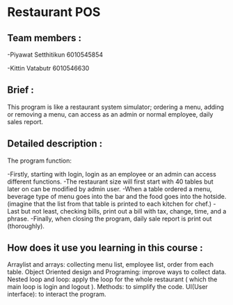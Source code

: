 # Restaurant POS

## Team members :
-Piyawat  Setthitikun	6010545854

-Kittin   Vatabutr    6010546630

## Brief :
This program is like a restaurant system simulator; ordering a menu, adding or removing a menu, 
can access as an admin or normal employee, daily sales report.

## Detailed description :
The program function:

-Firstly, starting with login, login as an employee or an admin can access different functions.
-The restaurant size will first start with 40 tables but later on can be modified by admin user.
-When a table ordered a menu, beverage type of menu goes into the bar and the food goes into the hotside.
 (imagine that the list from that table is printed to each kitchen for chef.)
 -Last but not least, checking bills, print out a bill with tax, change, time, and a phrase.
 -Finally, when closing the program, daily sale report is print out (thoroughly).

## How does it use you learning in this course :
Arraylist and arrays: collecting menu list, employee list, order from each table.
Object Oriented design and Programing: improve ways to collect data.
Nested loop and loop: apply the loop for the whole restaurant ( which the main loop is login and logout ).
Methods: to simplify the code.
UI(User interface): to interact the program.

